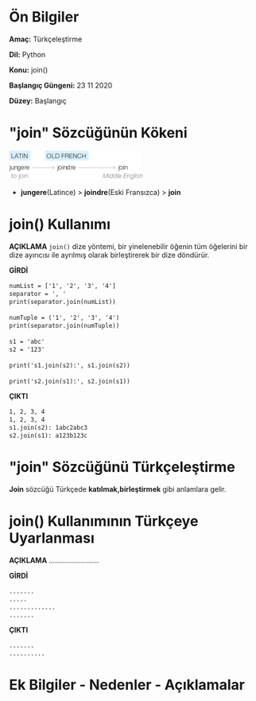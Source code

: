 # Ön Bilgiler
**Amaç:** Türkçeleştirme

**Dil:** Python

**Konu:** join()

**Başlangıç Güngeni:** 23 11 2020

**Düzey:** Başlangıç 

# "join" Sözcüğünün Kökeni
![Görsel](/belgelik/görseller/kökenbilim/join.png)

- **jungere**(Latince) > **joindre**(Eski Fransızca) > **join**

# join() Kullanımı

**AÇIKLAMA**
`join()` dize yöntemi, bir yinelenebilir öğenin tüm öğelerini bir dize ayırıcısı ile ayrılmış olarak birleştirerek bir dize döndürür.

**GİRDİ**
```
numList = ['1', '2', '3', '4']
separator = ', '
print(separator.join(numList))

numTuple = ('1', '2', '3', '4')
print(separator.join(numTuple))

s1 = 'abc'
s2 = '123'

print('s1.join(s2):', s1.join(s2))

print('s2.join(s1):', s2.join(s1))
```
**ÇIKTI**
```
1, 2, 3, 4
1, 2, 3, 4
s1.join(s2): 1abc2abc3
s2.join(s1): a123b123c
```

# "join" Sözcüğünü Türkçeleştirme
**Join** sözcüğü Türkçede **katılmak,birleştirmek** gibi anlamlara gelir.

# join() Kullanımının Türkçeye Uyarlanması

**AÇIKLAMA**
.........................

**GİRDİ**
```
.......
.....
.............
.......
```
**ÇIKTI**
```
.......
..........
```
# Ek Bilgiler - Nedenler - Açıklamalar
